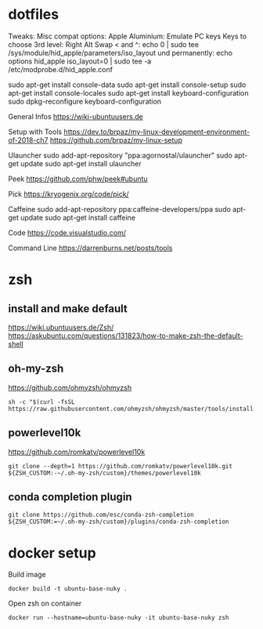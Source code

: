 # dotfiles

Tweaks:
Misc compat options:
	Apple Aluminium: Emulate PC keys
Keys to choose 3rd level:
	Right Alt
Swap < and ^:
	echo 0 | sudo tee /sys/module/hid_apple/parameters/iso_layout
	und permanently:
	echo options hid_apple iso_layout=0 | sudo tee -a /etc/modprobe.d/hid_apple.conf

sudo apt-get install console-data
sudo apt-get install console-setup
sudo apt-get install console-locales
sudo apt-get install keyboard-configuration
sudo dpkg-reconfigure keyboard-configuration


General Infos
https://wiki-ubuntuusers.de

Setup with Tools
https://dev.to/brpaz/my-linux-development-environment-of-2018-ch7
https://github.com/brpaz/my-linux-setup

Ulauncher
sudo add-apt-repository "ppa:agornostal/ulauncher"
sudo apt-get update
sudo apt-get install ulauncher

Peek
https://github.com/phw/peek#ubuntu

Pick
https://kryogenix.org/code/pick/

Caffeine
sudo add-apt-repository ppa:caffeine-developers/ppa
sudo apt-get update
sudo apt-get install caffeine

Code
https://code.visualstudio.com/

Command Line
https://darrenburns.net/posts/tools

# zsh

## install and make default

https://wiki.ubuntuusers.de/Zsh/
https://askubuntu.com/questions/131823/how-to-make-zsh-the-default-shell

## oh-my-zsh

https://github.com/ohmyzsh/ohmyzsh

```shell
sh -c "$(curl -fsSL https://raw.githubusercontent.com/ohmyzsh/ohmyzsh/master/tools/install.sh)"
```


## powerlevel10k
https://github.com/romkatv/powerlevel10k

```shell
git clone --depth=1 https://github.com/romkatv/powerlevel10k.git ${ZSH_CUSTOM:-~/.oh-my-zsh/custom}/themes/powerlevel10k
```

## conda completion plugin

```shell
git clone https://github.com/esc/conda-zsh-completion ${ZSH_CUSTOM:=~/.oh-my-zsh/custom}/plugins/conda-zsh-completion
```

# docker setup

Build image

```shell
docker build -t ubuntu-base-nuky .
```

Open zsh on container

```shell
docker run --hostname=ubuntu-base-nuky -it ubuntu-base-nuky zsh
```
